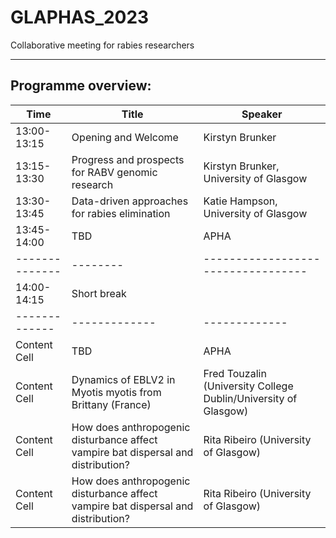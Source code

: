 # GLAPHAS_2023
Collaborative meeting for rabies researchers

---

## Programme overview:
| Time          | Title         | Speaker      |
| ------------- | ------------- | ------------- |
| 13:00-13:15   | Opening and Welcome  | Kirstyn Brunker  |
| 13:15-13:30   | Progress and prospects for RABV genomic research  | Kirstyn Brunker, University of Glasgow   | 
| 13:30-13:45   | Data-driven approaches for rabies elimination  | Katie Hampson, University of Glasgow  |
| 13:45-14:00   | TBD  | APHA | 
| -------------- | -------- | ---------------------------------- |
| 14:00-14:15   | Short break |
| ------------- | ------------- | ------------- | ------------- |
| Content Cell  | TBD  | APHA |
| Content Cell  | Dynamics of EBLV2 in Myotis myotis from Brittany (France) | Fred Touzalin (University College Dublin/University of Glasgow)| 
| Content Cell  | How does anthropogenic disturbance affect vampire bat dispersal and distribution?| Rita Ribeiro (University of Glasgow)| 
| Content Cell  | How does anthropogenic disturbance affect vampire bat dispersal and distribution?| Rita Ribeiro (University of Glasgow)| 
